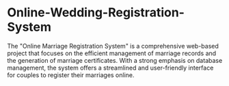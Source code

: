# Online-Wedding-Registration-System
The "Online Marriage Registration System" is a comprehensive web-based project that focuses on the efficient management of marriage records and the generation of marriage certificates. With a strong emphasis on database management, the system offers a streamlined and user-friendly interface for couples to register their marriages online. 
